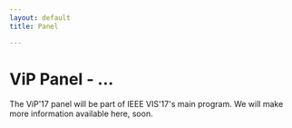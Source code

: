 ```yaml
---
layout: default
title: Panel

---
```


# ViP Panel - ...

The ViP'17 panel will be part of IEEE VIS'17's main program. We will make more information available here, soon.